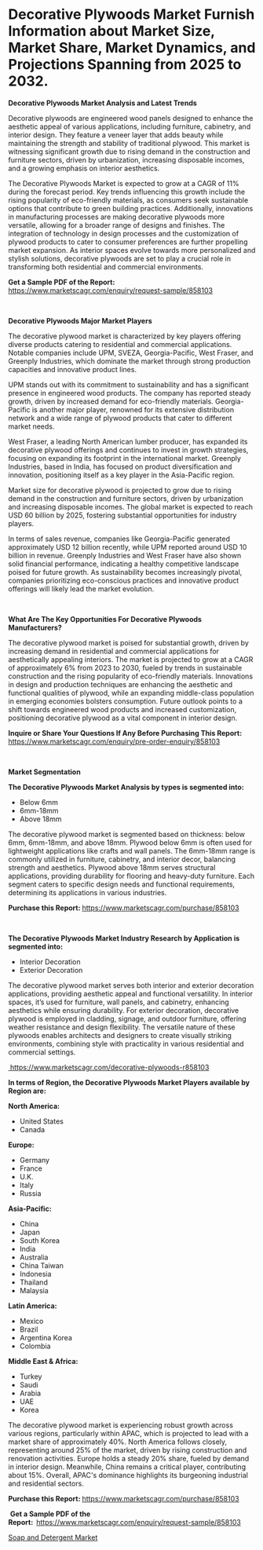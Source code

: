 <p><h1>Decorative Plywoods Market Furnish Information about Market Size, Market Share, Market Dynamics, and Projections Spanning from 2025 to 2032.</h1></p><p><strong>Decorative Plywoods Market Analysis and Latest Trends</strong></p>
<p><p>Decorative plywoods are engineered wood panels designed to enhance the aesthetic appeal of various applications, including furniture, cabinetry, and interior design. They feature a veneer layer that adds beauty while maintaining the strength and stability of traditional plywood. This market is witnessing significant growth due to rising demand in the construction and furniture sectors, driven by urbanization, increasing disposable incomes, and a growing emphasis on interior aesthetics.</p><p>The Decorative Plywoods Market is expected to grow at a CAGR of 11% during the forecast period. Key trends influencing this growth include the rising popularity of eco-friendly materials, as consumers seek sustainable options that contribute to green building practices. Additionally, innovations in manufacturing processes are making decorative plywoods more versatile, allowing for a broader range of designs and finishes. The integration of technology in design processes and the customization of plywood products to cater to consumer preferences are further propelling market expansion. As interior spaces evolve towards more personalized and stylish solutions, decorative plywoods are set to play a crucial role in transforming both residential and commercial environments.</p></p>
<p><strong>Get a Sample PDF of the Report:&nbsp;</strong> <a href="https://www.marketscagr.com/enquiry/request-sample/858103?utm_campaign=2637&utm_medium=2&utm_source=Github&utm_content=ia&utm_term=31032025&utm_id=decorative-plywoods">https://www.marketscagr.com/enquiry/request-sample/858103</a></p>
<p>&nbsp;</p>
<p><strong>Decorative Plywoods Major Market Players</strong></p>
<p><p>The decorative plywood market is characterized by key players offering diverse products catering to residential and commercial applications. Notable companies include UPM, SVEZA, Georgia-Pacific, West Fraser, and Greenply Industries, which dominate the market through strong production capacities and innovative product lines. </p><p>UPM stands out with its commitment to sustainability and has a significant presence in engineered wood products. The company has reported steady growth, driven by increased demand for eco-friendly materials. Georgia-Pacific is another major player, renowned for its extensive distribution network and a wide range of plywood products that cater to different market needs.</p><p>West Fraser, a leading North American lumber producer, has expanded its decorative plywood offerings and continues to invest in growth strategies, focusing on expanding its footprint in the international market. Greenply Industries, based in India, has focused on product diversification and innovation, positioning itself as a key player in the Asia-Pacific region.</p><p>Market size for decorative plywood is projected to grow due to rising demand in the construction and furniture sectors, driven by urbanization and increasing disposable incomes. The global market is expected to reach USD 60 billion by 2025, fostering substantial opportunities for industry players.</p><p>In terms of sales revenue, companies like Georgia-Pacific generated approximately USD 12 billion recently, while UPM reported around USD 10 billion in revenue. Greenply Industries and West Fraser have also shown solid financial performance, indicating a healthy competitive landscape poised for future growth. As sustainability becomes increasingly pivotal, companies prioritizing eco-conscious practices and innovative product offerings will likely lead the market evolution.</p></p>
<p>&nbsp;</p>
<p><strong>What Are The Key Opportunities For Decorative Plywoods Manufacturers?</strong></p>
<p><p>The decorative plywood market is poised for substantial growth, driven by increasing demand in residential and commercial applications for aesthetically appealing interiors. The market is projected to grow at a CAGR of approximately 6% from 2023 to 2030, fueled by trends in sustainable construction and the rising popularity of eco-friendly materials. Innovations in design and production techniques are enhancing the aesthetic and functional qualities of plywood, while an expanding middle-class population in emerging economies bolsters consumption. Future outlook points to a shift towards engineered wood products and increased customization, positioning decorative plywood as a vital component in interior design.</p></p>
<p><strong>Inquire or Share Your Questions If Any Before Purchasing This Report:</strong> <a href="https://www.marketscagr.com/enquiry/pre-order-enquiry/858103?utm_campaign=2637&utm_medium=2&utm_source=Github&utm_content=ia&utm_term=31032025&utm_id=decorative-plywoods">https://www.marketscagr.com/enquiry/pre-order-enquiry/858103</a></p>
<p>&nbsp;</p>
<p><strong>Market Segmentation</strong></p>
<p><strong>The Decorative Plywoods Market Analysis by types is segmented into:</strong></p>
<p><ul><li>Below 6mm</li><li>6mm-18mm</li><li>Above 18mm</li></ul></p>
<p><p>The decorative plywood market is segmented based on thickness: below 6mm, 6mm-18mm, and above 18mm. Plywood below 6mm is often used for lightweight applications like crafts and wall panels. The 6mm-18mm range is commonly utilized in furniture, cabinetry, and interior decor, balancing strength and aesthetics. Plywood above 18mm serves structural applications, providing durability for flooring and heavy-duty furniture. Each segment caters to specific design needs and functional requirements, determining its applications in various industries.</p></p>
<p><strong>Purchase this Report:&nbsp;</strong><a href="https://www.marketscagr.com/purchase/858103?utm_campaign=2637&utm_medium=2&utm_source=Github&utm_content=ia&utm_term=31032025&utm_id=decorative-plywoods">https://www.marketscagr.com/purchase/858103</a></p>
<p>&nbsp;</p>
<p><strong>The Decorative Plywoods Market Industry Research by Application is segmented into:</strong></p>
<p><ul><li>Interior Decoration</li><li>Exterior Decoration</li></ul></p>
<p><p>The decorative plywood market serves both interior and exterior decoration applications, providing aesthetic appeal and functional versatility. In interior spaces, it’s used for furniture, wall panels, and cabinetry, enhancing aesthetics while ensuring durability. For exterior decoration, decorative plywood is employed in cladding, signage, and outdoor furniture, offering weather resistance and design flexibility. The versatile nature of these plywoods enables architects and designers to create visually striking environments, combining style with practicality in various residential and commercial settings.</p></p>
<p><a href="https://www.marketscagr.com/decorative-plywoods-r858103?utm_campaign=2637&utm_medium=2&utm_source=Github&utm_content=ia&utm_term=31032025&utm_id=decorative-plywoods">&nbsp;https://www.marketscagr.com/decorative-plywoods-r858103</a></p>
<p><strong>In terms of Region, the Decorative Plywoods Market Players available by Region are:</strong></p>
<p>
    <p> <strong> North America: </strong>
        <ul>
            <li>United States</li>
            <li>Canada</li>
        </ul>
        </p> 
    <p> <strong> Europe: </strong>
        <ul>
            <li>Germany</li>
            <li>France</li>
            <li>U.K.</li>
            <li>Italy</li>
            <li>Russia</li>
        </ul>
        </p> 
    <p> <strong> Asia-Pacific: </strong>
        <ul>
            <li>China</li>
            <li>Japan</li>
            <li>South Korea</li>
            <li>India</li>
            <li>Australia</li>
            <li>China Taiwan</li>
            <li>Indonesia</li>
            <li>Thailand</li>
            <li>Malaysia</li>
        </ul>
        </p> 
    <p> <strong> Latin America: </strong>
        <ul>
            <li>Mexico</li>
            <li>Brazil</li>
            <li>Argentina Korea</li>
            <li>Colombia</li>
        </ul>
        </p> 
    <p> <strong> Middle East & Africa: </strong>
        <ul>
            <li>Turkey</li>
            <li>Saudi</li>
            <li>Arabia</li>
            <li>UAE</li>
            <li>Korea</li>
        </ul>
    </p>
    </p>
<p><p>The decorative plywood market is experiencing robust growth across various regions, particularly within APAC, which is projected to lead with a market share of approximately 40%. North America follows closely, representing around 25% of the market, driven by rising construction and renovation activities. Europe holds a steady 20% share, fueled by demand in interior design. Meanwhile, China remains a critical player, contributing about 15%. Overall, APAC's dominance highlights its burgeoning industrial and residential sectors.</p></p>
<p><strong>Purchase this Report: </strong><a href="https://www.marketscagr.com/purchase/858103?utm_campaign=2637&utm_medium=2&utm_source=Github&utm_content=ia&utm_term=31032025&utm_id=decorative-plywoods">https://www.marketscagr.com/purchase/858103</a></p>
<p>&nbsp;<strong>Get a Sample PDF of the Report:&nbsp;&nbsp;</strong><a href="https://www.marketscagr.com/enquiry/request-sample/858103?utm_campaign=2637&utm_medium=2&utm_source=Github&utm_content=ia&utm_term=31032025&utm_id=decorative-plywoods">https://www.marketscagr.com/enquiry/request-sample/858103</a></p>
<p><strong></strong></p>
<p><p><a href="https://github.com/nabadeneme/Market-Research-Report-List-1/blob/main/soap-and-detergent-market.md?utm_campaign=2637&utm_medium=2&utm_source=Github&utm_content=ia&utm_term=31032025&utm_id=decorative-plywoods">Soap and Detergent Market</a></p></p>